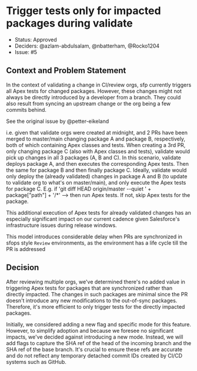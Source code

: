 # Trigger tests only for impacted packages during validate

* Status: Approved
* Deciders: @azlam-abdulsalam, @nbatterham, @Rocko1204
* Issue: #5

## Context and Problem Statement

In the context of validating a change in CI/review orgs, sfp currently triggers all Apex tests for changed packages. However, these changes might not always be directly introduced by a developer from a branch. They could also result from syncing an upstream change or the org being a few commits behind.

See the original issue  by @petter-eikeland

i.e. given that validate orgs were created at midnight, and 2 PRs have been merged to master/main changing package A and package B, respectively, both of which containing Apex classes and tests. When creating a 3rd PR, only changing package C (also with Apex classes and tests), validate would pick up changes in all 3 packages (A, B and C). In this scenario, validate deploys package A, and then executes the corresponding Apex tests. Then the same for package B and then finally package C. Ideally, validate would only deploy the (already validated) changes in package A and B (to update to validate org to what's on master/main), and only execute the Apex tests for package C.
E.g. if 'git diff HEAD origin/master --quiet ' + package["path"] + '/*' --> then run Apex tests. If not, skip Apex tests for the package.

This additional execution of Apex tests for already validated changes has an especially significant impact on our current cadence given Salesforce's infrastructure issues during release windows.

This model introduces considerable delay when PRs are synchronized in sfops style `Review` environments, as the 
environment has a life cycle till the PR is addressed

## Decision

After reviewing multiple orgs, we've determined there's no added value in triggering Apex tests for packages that are synchronized rather than directly impacted. The changes in such packages are minimal since the PR doesn't introduce any new modifications to the out-of-sync packages. Therefore, it's more efficient to only trigger tests for the directly impacted packages.

Initially, we considered adding a new flag and specific mode for this feature. However, to simplify adoption and because we foresee no significant impacts, we've decided against introducing a new mode. Instead, we will add flags to capture the SHA ref of the head of the incoming branch and the SHA ref of the base branch. It's crucial to ensure these refs are accurate and do not reflect any temporary detached commit IDs created by CI/CD systems such as GitHub.

